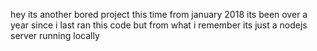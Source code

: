 hey its another bored project this time from january 2018
its been over a year since i last ran this code but from what i remember its just a nodejs server running locally
